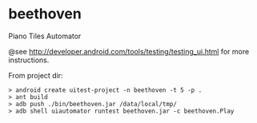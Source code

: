 beethoven
=========

Piano Tiles Automator

@see http://developer.android.com/tools/testing/testing_ui.html for more instructions.

From project dir:
```
> android create uitest-project -n beethoven -t 5 -p .
> ant build
> adb push ./bin/beethoven.jar /data/local/tmp/
> adb shell uiautomator runtest beethoven.jar -c beethoven.Play
```